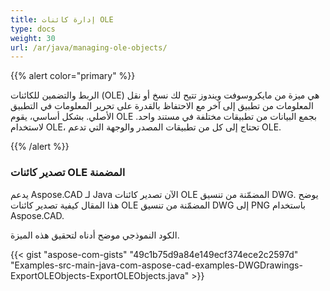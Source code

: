 ```yaml
---
title: إدارة كائنات OLE
type: docs
weight: 30
url: /ar/java/managing-ole-objects/
---
```


{{% alert color="primary" %}} 

الربط والتضمين للكائنات (OLE) هي ميزة من مايكروسوفت ويندوز تتيح لك نسخ أو نقل المعلومات من تطبيق إلى آخر مع الاحتفاظ بالقدرة على تحرير المعلومات في التطبيق الأصلي. بشكل أساسي، يقوم OLE بجمع البيانات من تطبيقات مختلفة في مستند واحد. لاستخدام OLE، تحتاج إلى كل من تطبيقات المصدر والوجهة التي تدعم OLE.

{{% /alert %}} 
### **تصدير كائنات OLE المضمنة**
يدعم Aspose.CAD لـ Java الآن تصدير كائنات OLE المضمّنة من تنسيق DWG. يوضح هذا المقال كيفية تصدير كائنات OLE المضمّنة من تنسيق DWG إلى PNG باستخدام Aspose.CAD.

الكود النموذجي موضح أدناه لتحقيق هذه الميزة.

{{< gist "aspose-com-gists" "49c1b75d9a84e149ecf374ece2c2597d" "Examples-src-main-java-com-aspose-cad-examples-DWGDrawings-ExportOLEObjects-ExportOLEObjects.java" >}}

